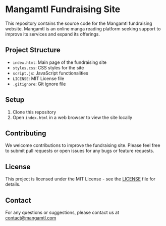 # Mangamtl Fundraising Site

This repository contains the source code for the Mangamtl fundraising website. Mangamtl is an online manga reading platform seeking support to improve its services and expand its offerings.

## Project Structure

- `index.html`: Main page of the fundraising site
- `styles.css`: CSS styles for the site
- `script.js`: JavaScript functionalities
- `LICENSE`: MIT License file
- `.gitignore`: Git ignore file

## Setup

1. Clone this repository
2. Open `index.html` in a web browser to view the site locally

## Contributing

We welcome contributions to improve the fundraising site. Please feel free to submit pull requests or open issues for any bugs or feature requests.

## License

This project is licensed under the MIT License - see the [LICENSE](LICENSE) file for details.

## Contact

For any questions or suggestions, please contact us at contact@mangamtl.com
